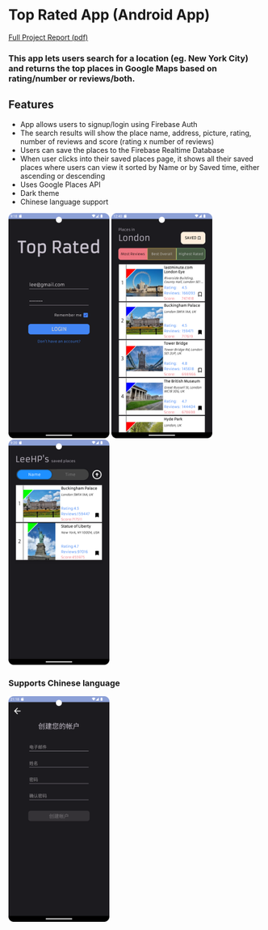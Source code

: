 # Top Rated App (Android App)
[Full Project Report (pdf)](SUMMARY%2FReport%20-%20Project%202.pdf)

### This app lets users search for a location (eg. New York City) and returns the top places in Google Maps based on rating/number or reviews/both.

## Features
- App allows users to signup/login using Firebase Auth
- The search results will show the place name, address, picture, rating, number of reviews and score (rating x number of reviews)
- Users can save the places to the Firebase Realtime Database
- When user clicks into their saved places page, it shows all their saved places where users can view it sorted by Name or by Saved time, either ascending or descending
- Uses Google Places API
- Dark theme
- Chinese language support


<img src="SUMMARY/Login.png" alt="Login Screenshot" width="200"/>

<img src="SUMMARY/Results.png" alt="Results Screenshot" width="200"/>

<img src="SUMMARY/Saved.png" alt="Saved Screenshot" width="200"/>

### Supports Chinese language
<img src="SUMMARY/Signup (chinese).png" alt="Saved Screenshot" width="200"/>
